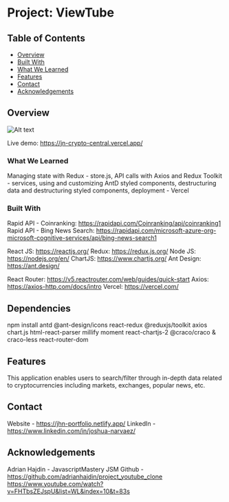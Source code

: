 # Project: ViewTube

## Table of Contents

- [Overview](#overview)
- [Built With](#built-with)
- [What We Learned](#what-we-learned)
- [Features](#features)
- [Contact](#contact)
- [Acknowledgements](#acknowledgements)

## Overview
![Alt text](/src/images/screenshot.png?raw=true "Crypto Central Screenshot")

 Live demo: https://jn-crypto-central.vercel.app/  

 ### What We Learned
 Managing state with Redux - store.js, API calls with Axios and Redux Toolkit - services, using and customizing AntD styled components, destructuring data and destructuring styled components, deployment - Vercel

### Built With
Rapid API - Coinranking: https://rapidapi.com/Coinranking/api/coinranking1
Rapid API - Bing News Search: https://rapidapi.com/microsoft-azure-org-microsoft-cognitive-services/api/bing-news-search1

React JS: https://reactjs.org/
Redux: https://redux.js.org/ 
Node JS: https://nodejs.org/en/ 
ChartJS: https://www.chartjs.org/ 
Ant Design: https://ant.design/ 

React Router: https://v5.reactrouter.com/web/guides/quick-start 
Axios: https://axios-http.com/docs/intro 
Vercel: https://vercel.com/ 

## Dependencies
npm install antd @ant-design/icons react-redux @reduxjs/toolkit axios chart.js html-react-parser millify moment react-chartjs-2 @craco/craco & craco-less react-router-dom

## Features
This application enables users to search/filter through in-depth data related to cryptocurrencies including markets, exchanges, popular news, etc.

## Contact
Website - https://jhn-portfolio.netlify.app/
LinkedIn - https://www.linkedin.com/in/joshua-narvaez/ 

## Acknowledgements
Adrian Hajdin - JavascriptMastery JSM
Github - https://github.com/adrianhajdin/project_youtube_clone
https://www.youtube.com/watch?v=FHTbsZEJspU&list=WL&index=10&t=83s